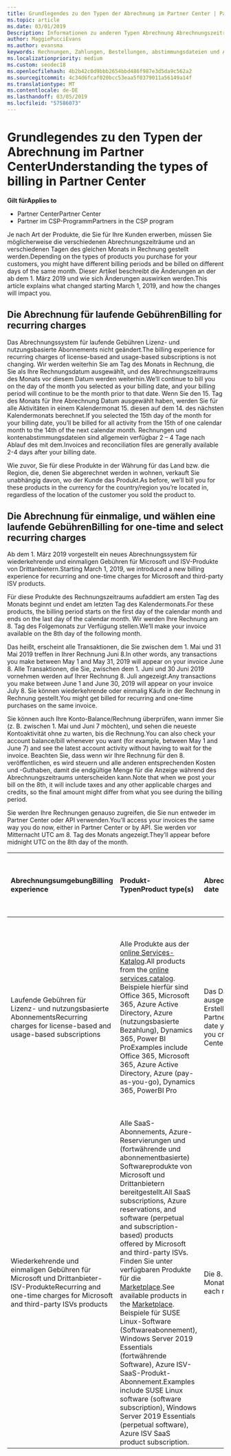 ```yaml
---
title: Grundlegendes zu den Typen der Abrechnung im Partner Center | Partner Center
ms.topic: article
ms.date: 03/01/2019
Description: Informationen zu anderen Typen Abrechnung Abrechnungszeiträume und Abrechnung Datumsangaben
author: MaggiePucciEvans
ms.author: evansma
keywords: Rechnungen, Zahlungen, Bestellungen, abstimmungsdateien und Abstimm.
ms.localizationpriority: medium
ms.custom: seodec18
ms.openlocfilehash: 4b2b42c0d9bbb2654bbd486f987e3d5da9c562a2
ms.sourcegitcommit: 4c34d6fcaf020bcc53eaa5f0379011a56149a14f
ms.translationtype: MT
ms.contentlocale: de-DE
ms.lasthandoff: 03/05/2019
ms.locfileid: "57586073"
---
```

# <a name="understanding-the-types-of-billing-in-partner-center"></a><span data-ttu-id="0603b-104">Grundlegendes zu den Typen der Abrechnung im Partner Center</span><span class="sxs-lookup"><span data-stu-id="0603b-104">Understanding the types of billing in Partner Center</span></span>

<span data-ttu-id="0603b-105">**Gilt für**</span><span class="sxs-lookup"><span data-stu-id="0603b-105">**Applies to**</span></span>

-  <span data-ttu-id="0603b-106">Partner Center</span><span class="sxs-lookup"><span data-stu-id="0603b-106">Partner Center</span></span>
-  <span data-ttu-id="0603b-107">Partner im CSP-Programm</span><span class="sxs-lookup"><span data-stu-id="0603b-107">Partners in the CSP program</span></span>

<span data-ttu-id="0603b-108">Je nach Art der Produkte, die Sie für Ihre Kunden erwerben, müssen Sie möglicherweise die verschiedenen Abrechnungszeiträume und an verschiedenen Tagen des gleichen Monats in Rechnung gestellt werden.</span><span class="sxs-lookup"><span data-stu-id="0603b-108">Depending on the types of products you purchase for your customers, you might have different billing periods and be billed on different days of the same month.</span></span> <span data-ttu-id="0603b-109">Dieser Artikel beschreibt die Änderungen an der ab dem 1. März 2019 und wie sich Änderungen auswirken werden.</span><span class="sxs-lookup"><span data-stu-id="0603b-109">This article explains what changed starting March 1, 2019, and how the changes will impact you.</span></span>

## <a name="billing-for-recurring-charges"></a><span data-ttu-id="0603b-110">Die Abrechnung für laufende Gebühren</span><span class="sxs-lookup"><span data-stu-id="0603b-110">Billing for recurring charges</span></span>

<span data-ttu-id="0603b-111">Das Abrechnungssystem für laufende Gebühren Lizenz- und nutzungsbasierte Abonnements nicht geändert.</span><span class="sxs-lookup"><span data-stu-id="0603b-111">The billing experience for recurring charges of license-based and usage-based subscriptions is not changing.</span></span> <span data-ttu-id="0603b-112">Wir werden weiterhin Sie am Tag des Monats in Rechnung, die Sie als Ihre Rechnungsdatum ausgewählt, und des Abrechnungszeitraums des Monats vor diesem Datum werden weiterhin.</span><span class="sxs-lookup"><span data-stu-id="0603b-112">We’ll continue to bill you on the day of the month you selected as your billing date, and your billing period will continue to be the month prior to that date.</span></span> <span data-ttu-id="0603b-113">Wenn Sie den 15. Tag des Monats für Ihre Abrechnung Datum ausgewählt haben, werden Sie für alle Aktivitäten in einem Kalendermonat 15. diesen auf dem 14. des nächsten Kalendermonats berechnet.</span><span class="sxs-lookup"><span data-stu-id="0603b-113">If you selected the 15th day of the month for your billing date, you’ll be billed for all activity from the 15th of one calendar month to the 14th of the next calendar month.</span></span> <span data-ttu-id="0603b-114">Rechnungen und kontenabstimmungsdateien sind allgemein verfügbar 2 – 4 Tage nach Ablauf des mit dem.</span><span class="sxs-lookup"><span data-stu-id="0603b-114">Invoices and reconciliation files are generally available 2-4 days after your billing date.</span></span>

<span data-ttu-id="0603b-115">Wie zuvor, Sie für diese Produkte in der Währung für das Land bzw. die Region, die, denen Sie abgerechnet werden in wohnen, verkauft Sie unabhängig davon, wo der Kunde das Produkt.</span><span class="sxs-lookup"><span data-stu-id="0603b-115">As before, we’ll bill you for these products in the currency for the country/region you’re located in, regardless of the location of the customer you sold the product to.</span></span>

## <a name="billing-for-one-time-and-select-recurring-charges"></a><span data-ttu-id="0603b-116">Die Abrechnung für einmalige, und wählen eine laufende Gebühren</span><span class="sxs-lookup"><span data-stu-id="0603b-116">Billing for one-time and select recurring charges</span></span>

<span data-ttu-id="0603b-117">Ab dem 1. März 2019 vorgestellt ein neues Abrechnungssystem für wiederkehrende und einmaligen Gebühren für Microsoft und ISV-Produkte von Drittanbietern.</span><span class="sxs-lookup"><span data-stu-id="0603b-117">Starting March 1, 2019, we introduced a new billing experience for recurring and one-time charges for Microsoft and third-party ISV products.</span></span>

<span data-ttu-id="0603b-118">Für diese Produkte des Rechnungszeitraums aufaddiert am ersten Tag des Monats beginnt und endet am letzten Tag des Kalendermonats.</span><span class="sxs-lookup"><span data-stu-id="0603b-118">For these products, the billing period starts on the first day of the calendar month and ends on the last day of the calendar month.</span></span> <span data-ttu-id="0603b-119">Wir werden Ihre Rechnung am 8. Tag des Folgemonats zur Verfügung stellen.</span><span class="sxs-lookup"><span data-stu-id="0603b-119">We’ll make your invoice available on the 8th day of the following month.</span></span> 

<span data-ttu-id="0603b-120">Das heißt, erscheint alle Transaktionen, die Sie zwischen dem 1. Mai und 31 Mai 2019 treffen in Ihrer Rechnung Juni 8.</span><span class="sxs-lookup"><span data-stu-id="0603b-120">In other words, any transactions you make between May 1 and May 31, 2019 will appear on your invoice June 8.</span></span> <span data-ttu-id="0603b-121">Alle Transaktionen, die Sie, zwischen dem 1. Juni und 30 Juni 2019 vornehmen werden auf Ihrer Rechnung 8. Juli angezeigt.</span><span class="sxs-lookup"><span data-stu-id="0603b-121">Any transactions you make between June 1 and June 30, 2019 will appear on your invoice July 8.</span></span> <span data-ttu-id="0603b-122">Sie können wiederkehrende oder einmalig Käufe in der Rechnung in Rechnung gestellt.</span><span class="sxs-lookup"><span data-stu-id="0603b-122">You might get billed for recurring and one-time purchases on the same invoice.</span></span> 

<span data-ttu-id="0603b-123">Sie können auch Ihre Konto-Balance/Rechnung überprüfen, wann immer Sie (z. B. zwischen 1. Mai und Juni 7 möchten), und sehen die neueste Kontoaktivität ohne zu warten, bis die Rechnung.</span><span class="sxs-lookup"><span data-stu-id="0603b-123">You can also check your account balance/bill whenever you want (for example, between May 1 and June 7) and see the latest account activity without having to wait for the invoice.</span></span> <span data-ttu-id="0603b-124">Beachten Sie, dass wenn wir Ihre Rechnung für den 8. veröffentlichen, es wird steuern und alle anderen entsprechenden Kosten und -Guthaben, damit die endgültige Menge für die Anzeige während des Abrechnungszeitraums unterscheiden kann.</span><span class="sxs-lookup"><span data-stu-id="0603b-124">Note that when we post your bill on the 8th, it will include taxes and any other applicable charges and credits, so the final amount might differ from what you see during the billing period.</span></span> 

<span data-ttu-id="0603b-125">Sie werden Ihre Rechnungen genauso zugreifen, die Sie nun entweder im Partner Center oder API verwenden.</span><span class="sxs-lookup"><span data-stu-id="0603b-125">You’ll access your invoices the same way you do now, either in Partner Center or by API.</span></span> <span data-ttu-id="0603b-126">Sie werden vor Mitternacht UTC am 8. Tag des Monats angezeigt.</span><span class="sxs-lookup"><span data-stu-id="0603b-126">They’ll appear before midnight UTC on the 8th day of the month.</span></span> 

|<span data-ttu-id="0603b-127">**Abrechnungsumgebung**</span><span class="sxs-lookup"><span data-stu-id="0603b-127">**Billing experience**</span></span>|<span data-ttu-id="0603b-128">**Produkt-Typen**</span><span class="sxs-lookup"><span data-stu-id="0603b-128">**Product type(s)**</span></span>|<span data-ttu-id="0603b-129">**Abrechnungsdatum**</span><span class="sxs-lookup"><span data-stu-id="0603b-129">**Billing date**</span></span>|<span data-ttu-id="0603b-130">**Abrechnungszeitraum**</span><span class="sxs-lookup"><span data-stu-id="0603b-130">**Billing period**</span></span>|<span data-ttu-id="0603b-131">**Rechnungswährung**</span><span class="sxs-lookup"><span data-stu-id="0603b-131">**Billing currency**</span></span>|<span data-ttu-id="0603b-132">**Aktuelle Aktivität zur Verfügung?**</span><span class="sxs-lookup"><span data-stu-id="0603b-132">**Current activity available?**</span></span>|
|:----------------|:--------------|:--------------|:--------------|:--------------|:--------------|
|<span data-ttu-id="0603b-133">Laufende Gebühren für Lizenz- und nutzungsbasierte Abonnements</span><span class="sxs-lookup"><span data-stu-id="0603b-133">Recurring charges for license-based and usage-based subscriptions</span></span> |<span data-ttu-id="0603b-134">Alle Produkte aus der [online Services-Katalog](https://partner.microsoft.com/commerce/preferredoffers/list).</span><span class="sxs-lookup"><span data-stu-id="0603b-134">All products from the [online services catalog](https://partner.microsoft.com/commerce/preferredoffers/list).</span></span> <span data-ttu-id="0603b-135">Beispiele hierfür sind Office 365, Microsoft 365, Azure Active Directory, Azure (nutzungsbasierte Bezahlung), Dynamics 365, Power BI Pro</span><span class="sxs-lookup"><span data-stu-id="0603b-135">Examples include Office 365, Microsoft 365, Azure Active Directory, Azure (pay-as-you-go), Dynamics 365, PowerBI Pro</span></span> |<span data-ttu-id="0603b-136">Das Datum an, das Sie ausgewählt, bei der Erstellung von Ihrem Partner Center-Konto</span><span class="sxs-lookup"><span data-stu-id="0603b-136">The date you selected when you created your Partner Center account</span></span> |<span data-ttu-id="0603b-137">Der Monat vor Ablauf des mit dem.</span><span class="sxs-lookup"><span data-stu-id="0603b-137">The month prior to your billing date.</span></span> |<span data-ttu-id="0603b-138">Die Währung des Landes bzw. der Region, die, dem Sie in wohnen.</span><span class="sxs-lookup"><span data-stu-id="0603b-138">The currency of the country/region you’re located in.</span></span> <span data-ttu-id="0603b-139">Wenn Ihr Unternehmen im Vereinigten Königreich befindet, werden wir Sie z. B. in britischen Pfund (GBP) rechnen.</span><span class="sxs-lookup"><span data-stu-id="0603b-139">For example, if your company is located in the United Kingdom, we’ll bill you in British pounds sterling (GBP).</span></span> <span data-ttu-id="0603b-140">Wenn Ihr Unternehmen in Indien befindet, müssen Sie in Indien Rupie (INR) abgerechnet.</span><span class="sxs-lookup"><span data-stu-id="0603b-140">If your company is located in India, we’ll bill you in India Rupees (INR).</span></span>  |<span data-ttu-id="0603b-141">Nein</span><span class="sxs-lookup"><span data-stu-id="0603b-141">No</span></span> |
|<span data-ttu-id="0603b-142">Wiederkehrende und einmaligen Gebühren für Microsoft und Drittanbieter-ISV-Produkte</span><span class="sxs-lookup"><span data-stu-id="0603b-142">Recurring and one-time charges for Microsoft and third-party ISVs products</span></span> |<span data-ttu-id="0603b-143">Alle SaaS-Abonnements, Azure-Reservierungen und (fortwährende und abonnementbasierte) Softwareprodukte von Microsoft und Drittanbietern bereitgestellt.</span><span class="sxs-lookup"><span data-stu-id="0603b-143">All SaaS subscriptions, Azure reservations, and software (perpetual and subscription-based) products offered by Microsoft and third-party ISVs.</span></span> <span data-ttu-id="0603b-144">Finden Sie unter verfügbaren Produkte für die [Marketplace](https://partner.microsoft.com/commerce/sales?type=Any&category=Any).</span><span class="sxs-lookup"><span data-stu-id="0603b-144">See available products in the [Marketplace](https://partner.microsoft.com/commerce/sales?type=Any&category=Any).</span></span> <span data-ttu-id="0603b-145">Beispiele für SUSE Linux-Software (Softwareabonnement), Windows Server 2019 Essentials (fortwährende Software), Azure ISV-SaaS-Produkt-Abonnement.</span><span class="sxs-lookup"><span data-stu-id="0603b-145">Examples include SUSE Linux software (software subscription), Windows Server 2019 Essentials (perpetual software), Azure ISV SaaS product subscription.</span></span> |<span data-ttu-id="0603b-146">Die 8. Tag jedes Monats</span><span class="sxs-lookup"><span data-stu-id="0603b-146">The 8th day of each month</span></span> |<span data-ttu-id="0603b-147">Vom ersten Tag bis zum letzten Tag eines jeden Kalendermonats</span><span class="sxs-lookup"><span data-stu-id="0603b-147">From the first day to the last day of each calendar month</span></span> |<span data-ttu-id="0603b-148">Die Währung des Landes bzw. der Region, in dem sich der Kunde befindet.</span><span class="sxs-lookup"><span data-stu-id="0603b-148">The currency of the country/region your customer is located in.</span></span> <span data-ttu-id="0603b-149">Dies bedeutet, dass Sie separate Rechnungen und kontenabstimmungsdateien in die Währung des Landes bzw. der Region jeder Kunde erhalten werden, die Sie auf den Abrechnungszeitraum verkauft.</span><span class="sxs-lookup"><span data-stu-id="0603b-149">This means you’ll receive separate invoices and reconciliation files in the currency of the country/region each customer you sold to in the billing period.</span></span> |<span data-ttu-id="0603b-150">Ja</span><span class="sxs-lookup"><span data-stu-id="0603b-150">Yes</span></span> |
